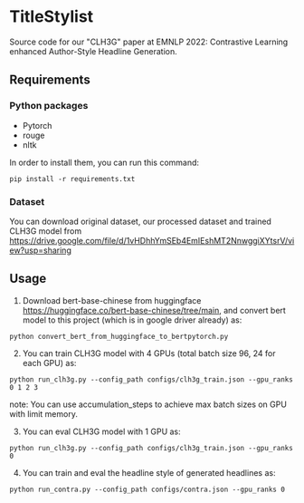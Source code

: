 # TitleStylist
Source code for our "CLH3G" paper at EMNLP 2022: Contrastive Learning enhanced Author-Style Headline Generation.

## Requirements
### Python packages
- Pytorch
- rouge
- nltk

In order to install them, you can run this command:

```
pip install -r requirements.txt
```

### Dataset
You can download original dataset, our processed dataset and trained CLH3G model from https://drive.google.com/file/d/1vHDhhYmSEb4EmIEshMT2NnwggiXYtsrV/view?usp=sharing


## Usage
1. Download bert-base-chinese from huggingface https://huggingface.co/bert-base-chinese/tree/main, and convert bert model to this project (which is in google driver already) as:
```
python convert_bert_from_huggingface_to_bertpytorch.py
```
2. You can train CLH3G model with 4 GPUs (total batch size 96, 24 for each GPU) as:
```
python run_clh3g.py --config_path configs/clh3g_train.json --gpu_ranks 0 1 2 3
```
note: You can use accumulation_steps to achieve max batch sizes on GPU with limit memory.

3. You can eval CLH3G model with 1 GPU as:
```
python run_clh3g.py --config_path configs/clh3g_train.json --gpu_ranks 0
```
4. You can train and eval the headline style of generated headlines as:
```
python run_contra.py --config_path configs/contra.json --gpu_ranks 0
```

